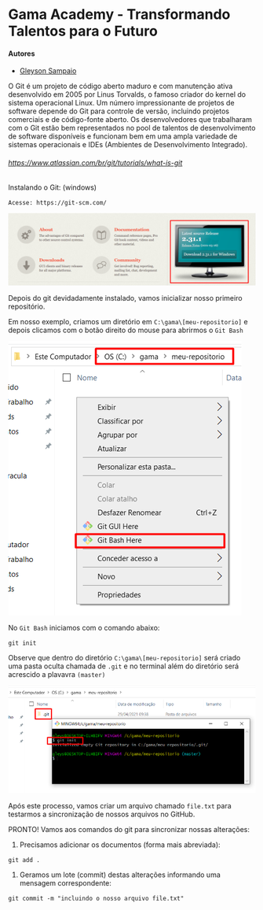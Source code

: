 # Gama Academy - Transformando Talentos para o Futuro

#### Autores
- [Gleyson Sampaio](https://github.com/gleyson-gama)

O Git é um projeto de código aberto maduro e com manutenção ativa desenvolvido em 2005 por Linus Torvalds, o famoso criador do kernel do sistema operacional Linux. Um número impressionante de projetos de software depende do Git para controle de versão, incluindo projetos comerciais e de código-fonte aberto. Os desenvolvedores que trabalharam com o Git estão bem representados no pool de talentos de desenvolvimento de software disponíveis e funcionam bem em uma ampla variedade de sistemas operacionais e IDEs (Ambientes de Desenvolvimento Integrado).

###### https://www.atlassian.com/br/git/tutorials/what-is-git

Instalando o Git: (windows)

```
Acesse: https://git-scm.com/
```

![](https://github.com/educacao-gama/tutoriais/blob/main/git-github/git-download.png)


Depois do git devidadamente instalado, vamos inicializar nosso primeiro repositório.

Em nosso exemplo, criamos um diretório em `C:\gama\[meu-repositorio]` e depois clicamos com o botão direito do mouse para abrirmos o `Git Bash`

![](https://github.com/educacao-gama/tutoriais/blob/main/git-github/git-bash.png)

No `Git Bash` iniciamos com o comando abaixo:

```
git init
```

Observe que dentro do diretório `C:\gama\[meu-repositorio]` será criado uma pasta oculta chamada de `.git` e no terminal além do diretório será acrescido a plavavra `(master)`

![](https://github.com/educacao-gama/tutoriais/blob/main/git-github/git-init.png)

Após este processo, vamos criar um arquivo chamado `file.txt` para testarmos a sincronização de nossos arquivos no GitHub.

PRONTO! Vamos aos comandos do git para sincronizar nossas alterações:

1. Precisamos adicionar os documentos (forma mais abreviada):
```
git add .
```

1. Geramos um lote (commit)  destas alterações informando uma mensagem correspondente:
```
git commit -m "incluindo o nosso arquivo file.txt"
```





